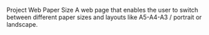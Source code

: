 Project Web Paper Size
A web page that enables the user to switch between different paper sizes and layouts like A5-A4-A3 / portrait or landscape.

